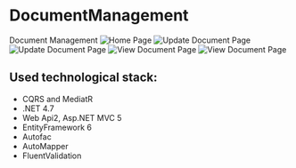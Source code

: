 # DocumentManagement
Document Management
![Home Page](https://github.com/hoangnc/DocumentManagement/blob/master/Home_1.PNG?raw=true "Title")
![Update Document Page](https://github.com/hoangnc/DocumentManagement/blob/master/Update_1.PNG?raw=true "Title")
![Update Document Page](https://github.com/hoangnc/DocumentManagement/blob/master/Update_2.PNG?raw=true "Title")
![View Document Page](https://github.com/hoangnc/DocumentManagement/blob/master/Operation_1.PNG?raw=true "Title")
![View Document Page](https://github.com/hoangnc/DocumentManagement/blob/master/Operation_2.PNG?raw=true "Title")
## Used technological stack:
- CQRS and MediatR
- .NET 4.7
- Web Api2, Asp.NET MVC 5
- EntityFramework 6
- Autofac
- AutoMapper
- FluentValidation
